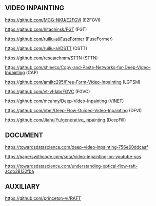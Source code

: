 ## VIDEO INPAINTING

https://github.com/MCG-NKU/E2FGVI (E2FGVI)

https://github.com/hitachinsk/FGT (FGT)

https://github.com/ruiliu-ai/FuseFormer (FuseFormer)

https://github.com/ruiliu-ai/DSTT (DSTT)

https://github.com/researchmm/STTN (STTN)

https://github.com/shleecs/Copy-and-Paste-Networks-for-Deep-Video-Inpainting (CAP)

https://github.com/amjltc295/Free-Form-Video-Inpainting (LGTSM)

https://github.com/vt-vl-lab/FGVC (FGVC)

https://github.com/mcahny/Deep-Video-Inpainting (VINET)

https://github.com/nbei/Deep-Flow-Guided-Video-Inpainting (DFVI)

https://github.com/JiahuiYu/generative_inpainting (DeepFill)

## DOCUMENT

https://towardsdatascience.com/deep-video-inpainting-756e60ddcaaf

https://paperswithcode.com/sota/video-inpainting-on-youtube-vos

https://towardsdatascience.com/understanding-optical-flow-raft-accb38132fba 


## AUXILIARY

https://github.com/princeton-vl/RAFT



